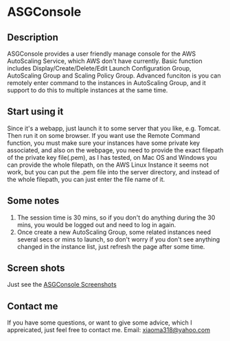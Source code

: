 ASGConsole
==========

Description
------------
ASGConsole provides a user friendly manage console for the AWS AutoScaling Service, which AWS don't have currently.
Basic function includes Display/Create/Delete/Edit Launch Configuration Group, AutoScaling Group and Scaling Policy 
Group. Advanced funciton is you can remotely enter command to the instances in AutoScaling Group, and it support to do 
this to multiple instances at the same time. 

Start using it
----------
Since it's a webapp, just launch it to some server that you like, e.g. Tomcat. Then run it on some browser. If you want 
use the Remote Command function, you must make sure your instances have some private key associated, and also on the 
webpage, you need to provide the exact filepath of the private key file(.pem), as I has tested, on Mac OS and Windows
you can provide the whole filepath, on the AWS Linux Instance it seems not work, but you can put the .pem file into the 
server directory, and instead of the whole filepath, you can just enter the file name of it.


Some notes
-------

1. The session time is 30 mins, so if you don't do anything during the 30 mins, you would be logged out and need to log 
in again. 
2. Once create a new AutoScaling Group, some related instances need several secs or mins to launch, so don't worry if 
you don't see anything changed in the instance list, just refresh the page after some time. 

Screen shots
---------
Just see the <a href="https://docs.google.com/file/d/0B4HuB0nTzQgpS0wxTlRtVC1Gelk/edit?usp=sharing">ASGConsole Screenshots</a>

Contact me
-------------
If you have some questions, or want to give some advice, which I appreicated, just feel free to contact me.
Email: xiaoma318@yahoo.com

